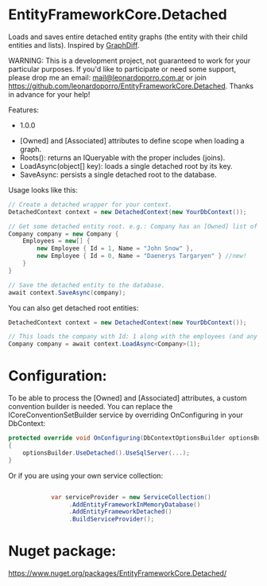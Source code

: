 
# EntityFrameworkCore.Detached

Loads and saves entire detached entity graphs (the entity with their child entities and lists). 
Inspired by [GraphDiff](https://github.com/refactorthis/GraphDiff).

WARNING: This is a development project, not guaranteed to work for your particular purposes.
If you'd like to participate or need some support, please drop me an email: mail@leonardoporro.com.ar
or join https://github.com/leonardoporro/EntityFrameworkCore.Detached.
Thanks in advance for your help!

Features:
- 1.0.0
 * [Owned] and [Associated] attributes to define scope when loading a graph.
 * Roots<TEntity>(): returns an IQueryable with the proper includes (joins).
 * LoadAsync<TEntity>(object[] key): loads a single detached root by its key.
 * SaveAsync: persists a single detached root to the database. 

Usage looks like this:
```csharp
// Create a detached wrapper for your context.
DetachedContext context = new DetachedContext(new YourDbContext());

// Get some detached entity root. e.g.: Company has an [Owned] list of Employees.
Company company = new Company {
	Employees = new[] {
    	new Employee { Id = 1, Name = "John Snow" },
        new Employee { Id = 0, Name = "Daenerys Targaryen" } //new!
    }
}

// Save the detached entity to the database.
await context.SaveAsync(company);              
```
You can also get detached root entities:

```csharp
DetachedContext context = new DetachedContext(new YourDbContext());

// This loads the company with Id: 1 along with the employees (and any other relation).
Company company = await context.LoadAsync<Company>(1); 

```

# Configuration:
To be able to process the [Owned] and [Associated] attributes, a custom convention builder is needed.
You can replace the ICoreConventionSetBuilder service by overriding OnConfiguring in your DbContext:

```csharp
protected override void OnConfiguring(DbContextOptionsBuilder optionsBuilder)
{
    optionsBuilder.UseDetached().UseSqlServer(...);
}
```
Or if you are using your own service collection: 

```csharp

            var serviceProvider = new ServiceCollection()
                 .AddEntityFrameworkInMemoryDatabase()
                 .AddEntityFrameworkDetached()
                 .BuildServiceProvider();
```

# Nuget package:
https://www.nuget.org/packages/EntityFrameworkCore.Detached/